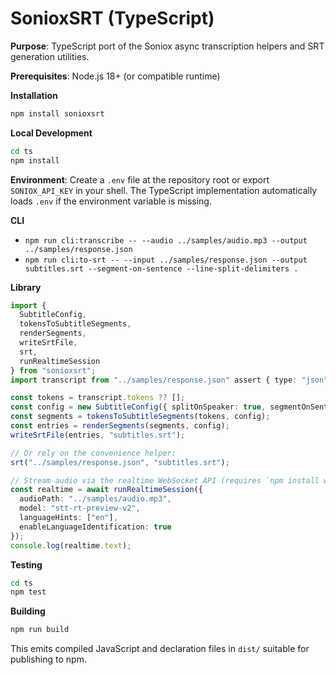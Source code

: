 # SonioxSRT (TypeScript)

**Purpose**: TypeScript port of the Soniox async transcription helpers and SRT
generation utilities.

**Prerequisites**: Node.js 18+ (or compatible runtime)

**Installation**
```sh
npm install sonioxsrt
```

**Local Development**
```sh
cd ts
npm install
```

**Environment**: Create a `.env` file at the repository root or export
`SONIOX_API_KEY` in your shell. The TypeScript implementation automatically
loads `.env` if the environment variable is missing.

**CLI**
- `npm run cli:transcribe -- --audio ../samples/audio.mp3 --output ../samples/response.json`
- `npm run cli:to-srt -- --input ../samples/response.json --output subtitles.srt --segment-on-sentence --line-split-delimiters .`

**Library**
```ts
import {
  SubtitleConfig,
  tokensToSubtitleSegments,
  renderSegments,
  writeSrtFile,
  srt,
  runRealtimeSession
} from "sonioxsrt";
import transcript from "../samples/response.json" assert { type: "json" };

const tokens = transcript.tokens ?? [];
const config = new SubtitleConfig({ splitOnSpeaker: true, segmentOnSentence: true, lineSplitDelimiters: ["."] });
const segments = tokensToSubtitleSegments(tokens, config);
const entries = renderSegments(segments, config);
writeSrtFile(entries, "subtitles.srt");

// Or rely on the convenience helper:
srt("../samples/response.json", "subtitles.srt");

// Stream audio via the realtime WebSocket API (requires `npm install ws` at runtime).
const realtime = await runRealtimeSession({
  audioPath: "../samples/audio.mp3",
  model: "stt-rt-preview-v2",
  languageHints: ["en"],
  enableLanguageIdentification: true
});
console.log(realtime.text);
```

**Testing**
```sh
cd ts
npm test
```

**Building**
```sh
npm run build
```

This emits compiled JavaScript and declaration files in `dist/` suitable for
publishing to npm.
